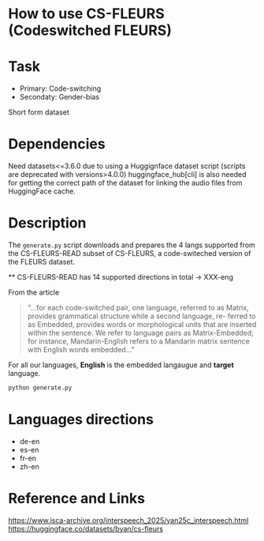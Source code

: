 # How to use CS-FLEURS (Codeswitched FLEURS)

# Task
- Primary: Code-switching
- Secondaty: Gender-bias

Short form dataset

# Dependencies
Need datasets<=3.6.0 due to using a Huggignface dataset script (scripts are deprecated with versions>4.0.0)
huggingface_hub[cli] is also needed for getting the correct path of the dataset for linking the audio files from HuggingFace cache.


# Description
The `generate.py` script downloads and prepares the 4 langs supported from the CS-FLEURS-READ subset of CS-FLEURS, a code-switeched version of the FLEURS dataset. 

** CS-FLEURS-READ has 14 supported directions in total -> XXX-eng

From the article
> "...for each code-switched pair, one language, referred to as Matrix,
provides grammatical structure while a second language, re-
ferred to as Embedded, provides words or morphological units
that are inserted within the sentence. We refer to language pairs
as Matrix-Embedded; for instance, Mandarin-English refers to
a Mandarin matrix sentence with English words embedded..."

For all our languages, **English** is the embedded langaugue and **target** language.

```bash
python generate.py 
```
# Languages directions
- de-en
- es-en
- fr-en
- zh-en


# Reference and Links
https://www.isca-archive.org/interspeech_2025/yan25c_interspeech.html
https://huggingface.co/datasets/byan/cs-fleurs